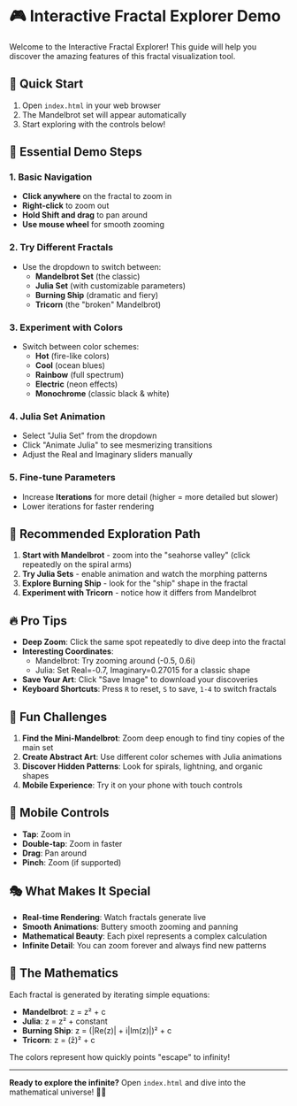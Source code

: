 # 🎮 Interactive Fractal Explorer Demo

Welcome to the Interactive Fractal Explorer! This guide will help you discover the amazing features of this fractal visualization tool.

## 🚀 Quick Start

1. Open `index.html` in your web browser
2. The Mandelbrot set will appear automatically
3. Start exploring with the controls below!

## 🎯 Essential Demo Steps

### 1. **Basic Navigation**
- **Click anywhere** on the fractal to zoom in
- **Right-click** to zoom out
- **Hold Shift and drag** to pan around
- **Use mouse wheel** for smooth zooming

### 2. **Try Different Fractals**
- Use the dropdown to switch between:
  - **Mandelbrot Set** (the classic)
  - **Julia Set** (with customizable parameters)
  - **Burning Ship** (dramatic and fiery)
  - **Tricorn** (the "broken" Mandelbrot)

### 3. **Experiment with Colors**
- Switch between color schemes:
  - **Hot** (fire-like colors)
  - **Cool** (ocean blues)
  - **Rainbow** (full spectrum)
  - **Electric** (neon effects)
  - **Monochrome** (classic black & white)

### 4. **Julia Set Animation**
- Select "Julia Set" from the dropdown
- Click "Animate Julia" to see mesmerizing transitions
- Adjust the Real and Imaginary sliders manually

### 5. **Fine-tune Parameters**
- Increase **Iterations** for more detail (higher = more detailed but slower)
- Lower iterations for faster rendering

## 🎨 Recommended Exploration Path

1. **Start with Mandelbrot** - zoom into the "seahorse valley" (click repeatedly on the spiral arms)
2. **Try Julia Sets** - enable animation and watch the morphing patterns
3. **Explore Burning Ship** - look for the "ship" shape in the fractal
4. **Experiment with Tricorn** - notice how it differs from Mandelbrot

## 🔥 Pro Tips

- **Deep Zoom**: Click the same spot repeatedly to dive deep into the fractal
- **Interesting Coordinates**: 
  - Mandelbrot: Try zooming around (-0.5, 0.6i)
  - Julia: Set Real=-0.7, Imaginary=0.27015 for a classic shape
- **Save Your Art**: Click "Save Image" to download your discoveries
- **Keyboard Shortcuts**: Press `R` to reset, `S` to save, `1-4` to switch fractals

## 🌟 Fun Challenges

1. **Find the Mini-Mandelbrot**: Zoom deep enough to find tiny copies of the main set
2. **Create Abstract Art**: Use different color schemes with Julia animations
3. **Discover Hidden Patterns**: Look for spirals, lightning, and organic shapes
4. **Mobile Experience**: Try it on your phone with touch controls

## 📱 Mobile Controls

- **Tap**: Zoom in
- **Double-tap**: Zoom in faster
- **Drag**: Pan around
- **Pinch**: Zoom (if supported)

## 🎭 What Makes It Special

- **Real-time Rendering**: Watch fractals generate live
- **Smooth Animations**: Buttery smooth zooming and panning
- **Mathematical Beauty**: Each pixel represents a complex calculation
- **Infinite Detail**: You can zoom forever and always find new patterns

## 🧠 The Mathematics

Each fractal is generated by iterating simple equations:
- **Mandelbrot**: z = z² + c
- **Julia**: z = z² + constant
- **Burning Ship**: z = (|Re(z)| + i|Im(z)|)² + c
- **Tricorn**: z = (z̄)² + c

The colors represent how quickly points "escape" to infinity!

---

**Ready to explore the infinite?** Open `index.html` and dive into the mathematical universe! 🌌✨